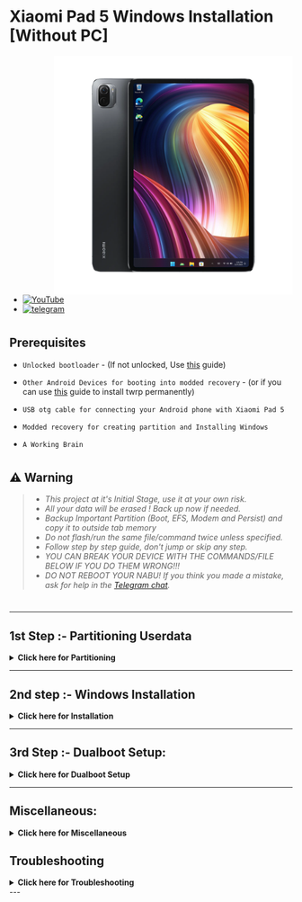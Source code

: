 # Xiaomi Pad 5 Windows Installation [Without PC]
<img align="right" src="nabu.png" width="425" alt="Windows 11 Running On A Xiaomi Pad 5">

- [![YouTube](https://github.com/Kumar-Jy/Windows-in-PocoF1-Without-PC/assets/20044626/3abc8b52-c5c6-4495-b623-d1312195d639)](https://youtu.be/57yx5eoBu5U)
- [![telegram](https://img.shields.io/badge/chat-telegram-brightgreen.svg?logo=telegram&style=flat-square)](https://t.me/WinInstaller)
#

## Prerequisites
- ```Unlocked bootloader``` - (If not unlocked, Use [this](https://github.com/erdilS/Port-Windows-11-Xiaomi-Pad-5/blob/main/guide/English/unlock-bootloader-en.md) guide)

- `Other Android Devices for booting into modded recovery` - (or if you can use [this](TWRPInstallation.md) guide to install twrp permanently)

- `USB otg cable for connecting your Android phone with Xiaomi Pad 5`

- `Modded recovery for creating partition and Installing Windows`

-  ```A Working Brain```
#

## ⚠️ Warning
> - _This project at it's Initial Stage, use it at your own risk._
> - _All your data will be erased ! Back up now if needed._
> - _Backup Important Partition (Boot, EFS, Modem and Persist) and copy it to outside tab memory_
> - _Do not flash/run the same file/command twice unless specified._
> - _Follow step by step guide, don't jump or skip any step._
> - _YOU CAN BREAK YOUR DEVICE WITH THE COMMANDS/FILE BELOW IF YOU DO THEM WRONG!!!_
> - _DO NOT REBOOT YOUR NABU! If you think you made a mistake, ask for help in the [Telegram chat](https://t.me/WinInstaller)._
#

---

## 1st Step :- Partitioning Userdata
<details>
  <summary><strong>Click here for Partitioning</strong></summary> 
  
- Download [Modded TWRP recovery](https://github.com/Kumar-Jy/Windows-in-NABU-Without-PC/releases/tag/Modded-TWRP-Recovery) in your other Android device.
  
- Download [Magisk Manager apk](https://github.com/topjohnwu/Magisk/releases) in your Xiaomi Pad 5.

- Reboot xiaomi pad 5 and press and hold volume down to boot into fastboot.

- Connect your other android phone with xiaomi pad 5 using usb otg cable.

- Open website [https://arkt-7.github.io/nabu/](https://arkt-7.github.io/nabu/) in your Android device - tap on `connect device Fastboot` and choose `Android` , it will display the device details. [you can use bugjaeger or termux app]

- Now goto `Boot Any Image` - select the `modded-twrp.img` - tap on `Boot` , twrp should be opened in pad 5.

- Now Disconnect the usb otg - Goto `Install` in twrp - select - `magisk.apk` and swip to flash (Skip this if it is already rooted).

- Now, Main Screen - `Advance` - `terminal` and type `partition $` (replace `$` with the Windows partition size in GB you want, like `partition 60`).
 
- Reboot to the system and complete the Android setup.

- Download and install [Magisk.apk](https://github.com/topjohnwu/Magisk/releases) h open it and reboot if asked.


</details>

---

## 2nd step :- Windows Installation
<details>
  <summary><strong>Click here for Installation</strong></summary>

- Download the latest [`WinInstaller.zip`](https://github.com/Kumar-Jy/Windows-in-NABU-Without-PC/releases/tag/Nabu-WinInstaller).
  
- Download normal [`Windows ARM ESD`](https://arkt-7.github.io/woawin/) or you can download [`24h2 IoT LTSC`](https://drive.google.com/file/d/1WvTUIldcmffprJ2ZrdrLjlKqlz_vSlYa/view?usp=drivesdk)

- Place the ESD file in the `Download` folder on your Xiaomi Pad 5 or in the `WOA` folder in a PENDRIVE. (Yes, you can also install it using PENDRIVE.)
  
- Reboot to the Modded TWRP - Install - select WinInstaller.zip and swip to flash, if finished reboot to the system.
  
- Wait until all processes are completed and the Windows setup appears. (It will take maximum 10 to 15 minutes and eventually reboot 2 or 3 times.)

</details>

---
## 3rd Step :- Dualboot Setup:
<details>
  <summary><strong>Click here for Dualboot Setup</strong></summary>
  
- Double-click the `Android` icon on the desktop to switch to Android (from Windows).
- To boot from Android to Windows, install the [Woa-Helper.apk](https://github.com/n00b69/woa-helper/releases) from the Download folder, allow root permissions, and press `QUICK BOOT TO WINDOWS`.

</details>

---

## Miscellaneous:
<details>
  <summary><strong>Click here for Miscellaneous</strong></summary>
  
- Locate `Toolbox` folder in the `C:\` drive. It contains various useful files and folders.
- To install Microsoft Office, connect to the internet and run `Office Tool Plus.exe` from the `office_tool` folder.
- For AtlasOS, unzip and run `AMEWizard`, select `AtlasPlaybook.apbx`, and follow the instructions.
- For Windows and Office activation, connect to the internet run `winactivator.bat` as an administrator.

</details>

## Troubleshooting
<details>
  <summary><strong>Click here for Troubleshooting</strong></summary>

#### After clicking on the Android icon from the Windows desktop, if it boots into TWRP recovery:
> - (This error generally occurs if you are using a custom ROM and flashed WinInstaller from an inactive partition.)
> - Switch slots in TWRP reboot section and reboot to the system.
> - Open the Woa-Helper app, allow root permission, click on `MOUNT WINDOWS PARTITION`, then click on `backup boot partition` and select `Windows`.

#### If it fails to boot into Windows, do the following steps:
> - Reboot to fastboot and flash your Android boot.img: `fastboot flash boot_ab /path/to/boot.img`.
> - You can just reboot into TWRP by using the command `fastboot boot /path/to/twrp.img` and restore boot.img from the `/sdcard/backup` folder.
> - If you are using an AOSP ROM and TWRP is installed in the secondary partition, type the fastboot command `fastboot set_active other` and your Android will be back.

> [!TIP]
> You can use [`Nabu Fastboot Tool`](https://arkt-7.github.io/nabu/) to enter all these commands for troubleshooting.
> 
> Locate the `backup` folder on your device's internal storage and save it to a safe place (such as Google Drive).

</details>
---

